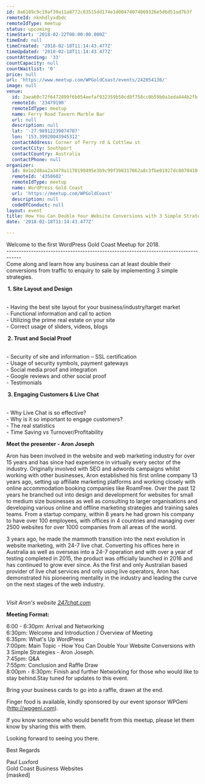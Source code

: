 ```yaml
---
id: 8a6189c9c19af39a11a8772c83515dd174e1d00474074869326e5d6d51ad7b3f
remoteId: nknhdlyxdbdc
remoteIdType: meetup
status: upcoming
timeStart: '2018-02-22T08:00:00.000Z'
timeEnd: null
timeCreated: '2018-02-18T11:14:43.477Z'
timeUpdated: '2018-02-18T11:14:43.477Z'
countAttending: '33'
countCapacity: null
countWaitlist: '0'
price: null
url: 'https://www.meetup.com/WPGoldCoast/events/242054136/'
image: null
venue:
  id: 2aea60c72f6472899f6b054eefaf932359b50cd8f758cc0b59b0a1eda444b2fb
  remoteId: '23479190'
  remoteIdType: meetup
  name: Ferry Road Tavern Marble Bar
  url: null
  description: null
  lat: '-27.98912239074707'
  lon: '153.39920043945312'
  contactAddress: Corner of Ferry rd & Cottlew st
  contactCity: Southport
  contactCountry: Australia
  contactPhone: null
organizer:
  id: 8e1e2d8aa2a3479a1170199495e3b9c99f398317062a8c3fbe01927dc8070410
  remoteId: '4358602'
  remoteIdType: meetup
  name: WordPress Gold Coast
  url: 'https://meetup.com/WPGoldCoast'
  description: null
  codeOfConduct: null
layout: event
title: How You Can Double Your Website Conversions with 3 Simple Strategies
date: '2018-02-18T11:14:43.477Z'

---
```

<p>Welcome to the first WordPress Gold Coast Meetup for 2018.<br/>------------------------------------------------------------------------------------<br/>Come along and learn how any business can at least double their conversions from traffic to enquiry to sale by implementing 3 simple strategies. </p> <p><b> 1. Site Layout and Design</b></p> <p><br/>- Having the best site layout for your business/industry/target market<br/>- Functional information and call to action<br/>- Utilizing the prime real estate on your site<br/>- Correct usage of sliders, videos, blogs </p> <p><b> 2. Trust and Social Proof</b></p> <p><br/>- Security of site and information – SSL certification<br/>- Usage of security symbols, payment gateways<br/>- Social media proof and integration<br/>- Google reviews and other social proof<br/>- Testimonials </p> <p><b> 3. Engaging Customers &amp; Live Chat</b></p> <p><br/>- Why Live Chat is so effective?<br/>- Why is it so important to engage customers?<br/>- The real statistics<br/>- Time Saving vs Turnover/Profitability</p> <p><b>Meet the presenter - Aron Joseph</b></p> <p>Aron has been involved in the website and web marketing industry for over 15 years and has since had experience in virtually every sector of the industry. Originally involved with SEO and adwords campaigns whilst working with other businesses, Aron established his first online company 13 years ago, setting up affiliate marketing platforms and working closely with online accommodation booking companies like RoamFree. Over the past 12 years he branched out into design and development for websites for small to medium size businesses as well as consulting to larger organisations and developing various online and offline marketing strategies and training sales teams. From a startup company, within 8 years he had grown his company to have over 100 employees, with offices in 4 countries and managing over 2500 websites for over 1000 companies from all areas of the world. </p> <p>3 years ago, he made the mammoth transition into the next evolution in website marketing, with 24-7 live chat. Converting his offices here in Australia as well as overseas into a 24-7 operation and with over a year of testing completed in 2015, the product was officially launched in 2016 and has continued to grow ever since. As the first and only Australian based provider of live chat services and only using live operators, Aron has demonstrated his pioneering mentality in the industry and leading the curve on the next stages of the web industry.</p> <p><br/><i>Visit Aron's website <a href="http://247chat.com.au/">247chat.com</a></i></p> <p><b>Meeting Format:</b></p> <p>6:00 - 6:30pm: Arrival and Networking<br/>6:30pm: Welcome and Introduction / Overview of Meeting<br/>6:35pm: What's Up WordPress<br/>7:00pm: Main Topic - How You Can Double Your Website Conversions with 3 Simple Strategies - Aron Joseph.<br/>7:45pm: Q&amp;A<br/>7:55pm: Conclusion and Raffle Draw<br/>8:00pm - 8:30pm: Finish and further Networking for those who would like to stay behind.Stay tuned for updates to this event.</p> <p>Bring your business cards to go into a raffle, drawn at the end.</p> <p>Finger food is available, kindly sponsored by our event sponsor WPGeni (<a href="http://wpgeni.com" class="linkified">http://wpgeni.com</a>).</p> <p>If you know someone who would benefit from this meetup, please let them know by sharing this with them.</p> <p>Looking forward to seeing you there.</p> <p>Best Regards</p> <p>Paul Luxford<br/>Gold Coast Business Websites<br/>[masked]</p>
